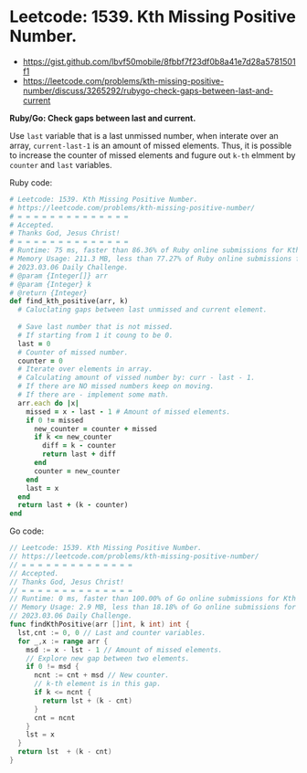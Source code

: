 # Leetcode: 1539. Kth Missing Positive Number.

- https://gist.github.com/lbvf50mobile/8fbbf7f23df0b8a41e7d28a5781501f1
- https://leetcode.com/problems/kth-missing-positive-number/discuss/3265292/rubygo-check-gaps-between-last-and-current

**Ruby/Go: Check gaps between last and current.**

Use `last` variable that is a last unmissed number, when interate over an array, `current-last-1` is an amount of missed elements. Thus, it is possible to increase the counter of missed elements and fugure out `k-th` elmment by `counter` and `last` variables.

Ruby code:
```Ruby
# Leetcode: 1539. Kth Missing Positive Number.
# https://leetcode.com/problems/kth-missing-positive-number/
# = = = = = = = = = = = = = =
# Accepted.
# Thanks God, Jesus Christ!
# = = = = = = = = = = = = = =
# Runtime: 75 ms, faster than 86.36% of Ruby online submissions for Kth Missing Positive Number.
# Memory Usage: 211.3 MB, less than 77.27% of Ruby online submissions for Kth Missing Positive Number.
# 2023.03.06 Daily Challenge.
# @param {Integer[]} arr
# @param {Integer} k
# @return {Integer}
def find_kth_positive(arr, k)
  # Caluclating gaps between last unmissed and current element.
  
  # Save last number that is not missed.
  # If starting from 1 it coung to be 0.
  last = 0
  # Counter of missed number.
  counter = 0
  # Iterate over elements in array.
  # Calculating amount of vissed number by: curr - last - 1.
  # If there are NO missed numbers keep on moving.
  # If there are - implement some math.
  arr.each do |x|
    missed = x - last - 1 # Amount of missed elements.
    if 0 != missed
      new_counter = counter + missed
      if k <= new_counter
        diff = k - counter
        return last + diff
      end
      counter = new_counter
    end
    last = x
  end
  return last + (k - counter)
end
```
Go code:
```Go
// Leetcode: 1539. Kth Missing Positive Number.
// https://leetcode.com/problems/kth-missing-positive-number/
// = = = = = = = = = = = = = =
// Accepted.
// Thanks God, Jesus Christ!
// = = = = = = = = = = = = = =
// Runtime: 0 ms, faster than 100.00% of Go online submissions for Kth Missing Positive Number.
// Memory Usage: 2.9 MB, less than 18.18% of Go online submissions for Kth Missing Positive Number.
// 2023.03.06 Daily Challenge.
func findKthPositive(arr []int, k int) int {
  lst,cnt := 0, 0 // Last and counter variables.
  for _,x := range arr {
    msd := x - lst - 1 // Amount of missed elements.
    // Explore new gap between two elements.
    if 0 != msd {
      ncnt := cnt + msd // New counter.
      // k-th element is in this gap.
      if k <= ncnt {
        return lst + (k - cnt)
      }
      cnt = ncnt
    }
    lst = x
  }
  return lst  + (k - cnt)
}
```
